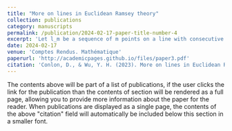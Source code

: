 ```yaml
---
title: "More on lines in Euclidean Ramsey theory"
collection: publications
category: manuscripts
permalink: /publication/2024-02-17-paper-title-number-4
excerpt: 'Let l_m be a sequence of m points on a line with consecutive points at distance one. Answering a question raised by Fox and the first author and independently by Arman and Tsaturian, we show that there is a natural number m and a red/blue-colouring of 𝔼n for every n that contains no red copy of l_3 and no blue copy of l_m.'
date: 2024-02-17
venue: 'Comptes Rendus. Mathématique'
paperurl: 'http://academicpages.github.io/files/paper3.pdf'
citation: 'Conlon, D., & Wu, Y. H. (2023). More on lines in Euclidean Ramsey theory. Comptes Rendus. Mathématique, 361(G5), 897-901.'
---
```


The contents above will be part of a list of publications, if the user clicks the link for the publication than the contents of section will be rendered as a full page, allowing you to provide more information about the paper for the reader. When publications are displayed as a single page, the contents of the above "citation" field will automatically be included below this section in a smaller font.
